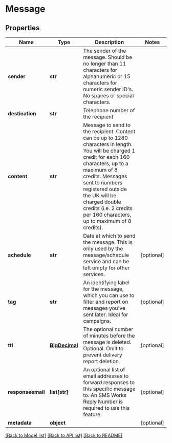 # Message

## Properties
Name | Type | Description | Notes
------------ | ------------- | ------------- | -------------
**sender** | **str** | The sender of the message. Should be no longer than 11 characters for alphanumeric or 15 characters for numeric sender ID&#x27;s. No spaces or special characters. | 
**destination** | **str** | Telephone number of the recipient | 
**content** | **str** | Message to send to the recipient. Content can be up to 1280 characters in length. You will be charged 1 credit for each 160 characters, up to a maximum of 8 credits. Messages sent to numbers registered outside the UK will be charged double credits (i.e. 2 credits per 160 characters, up to maximum of 8 credits). | 
**schedule** | **str** | Date at which to send the message. This is only used by the message/schedule service and can be left empty for other services. | [optional] 
**tag** | **str** | An identifying label for the message, which you can use to filter and report on messages you&#x27;ve sent later. Ideal for campaigns. | [optional] 
**ttl** | [**BigDecimal**](BigDecimal.md) | The optional number of minutes before the message is deleted. Optional. Omit to prevent delivery report deletion. | [optional] 
**responseemail** | **list[str]** | An optional list of email addresses to forward responses to this specific message to. An SMS Works Reply Number is required to use this feature. | [optional] 
**metadata** | **object** |  | [optional] 

[[Back to Model list]](../README.md#documentation-for-models) [[Back to API list]](../README.md#documentation-for-api-endpoints) [[Back to README]](../README.md)

